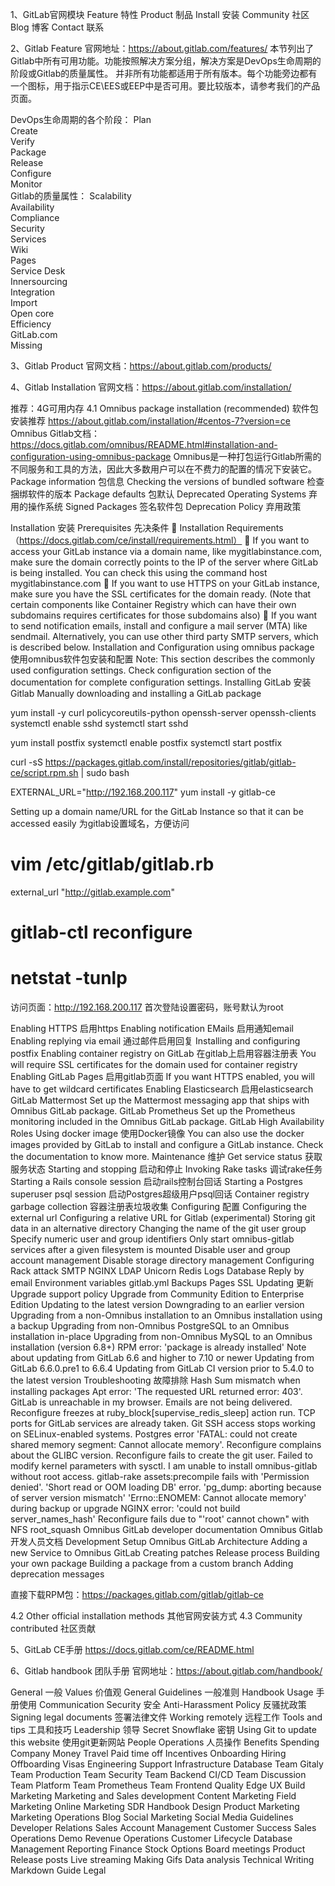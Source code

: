 
1、GitLab官网模块
Feature	特性
Product	制品
Install	安装
Community	社区
Blog	博客
Contact	联系

2、Gitlab Feature
官网地址：https://about.gitlab.com/features/
本节列出了Gitlab中所有可用功能。功能按照解决方案分组，解决方案是DevOps生命周期的阶段或Gitlab的质量属性。
并非所有功能都适用于所有版本。每个功能旁边都有一个图标，用于指示CE\EES或EEP中是否可用。要比较版本，请参考我们的产品页面。

DevOps生命周期的各个阶段：
Plan    
Create   
Verify   
Package    
Release   
Configure    
Monitor   
Gitlab的质量属性：
Scalability    
Availability    
Compliance    
Security    
Services    
Wiki    
Pages    
Service Desk    
Innersourcing    
Integration    
Import    
Open core    
Efficiency    
GitLab.com    
Missing   

3、Gitlab Product 
官网文档：https://about.gitlab.com/products/

4、Gitlab Installation
官网文档：https://about.gitlab.com/installation/

推荐：4G可用内存
4.1 Omnibus package installation (recommended) 软件包安装推荐
https://about.gitlab.com/installation/#centos-7?version=ce
Omnibus Gitlab文档：https://docs.gitlab.com/omnibus/README.html#installation-and-configuration-using-omnibus-package
Omnibus是一种打包运行Gitlab所需的不同服务和工具的方法，因此大多数用户可以在不费力的配置的情况下安装它。
Package information	 包信息
Checking the versions of bundled software	检查捆绑软件的版本
Package defaults	包默认
Deprecated Operating Systems	弃用的操作系统
Signed Packages	签名软件包
Deprecation Policy	弃用政策

Installation 	安装
Prerequisites 先决条件
	Installation Requirements（https://docs.gitlab.com/ce/install/requirements.html）
	If you want to access your GitLab instance via a domain name, like mygitlabinstance.com, make sure the domain correctly points to the IP of the server where GitLab is being installed. You can check this using the command host mygitlabinstance.com
	If you want to use HTTPS on your GitLab instance, make sure you have the SSL certificates for the domain ready. (Note that certain components like Container Registry which can have their own subdomains requires certificates for those subdomains also)
	If you want to send notification emails, install and configure a mail server (MTA) like sendmail. Alternatively, you can use other third party SMTP servers, which is described below.
Installation and Configuration using omnibus package 使用omnibus软件包安装和配置
Note: This section describes the commonly used configuration settings. Check configuration section of the documentation for complete configuration settings.
Installing GitLab	安装Gitlab
Manually downloading and installing a GitLab package

yum install -y curl policycoreutils-python openssh-server openssh-clients
systemctl enable sshd
systemctl start sshd

yum install postfix
systemctl enable postfix
systemctl start postfix

curl -sS https://packages.gitlab.com/install/repositories/gitlab/gitlab-ce/script.rpm.sh | sudo bash

EXTERNAL_URL="http://192.168.200.117" yum install -y gitlab-ce

Setting up a domain name/URL for the GitLab Instance so that it can be accessed easily		为gitlab设置域名，方便访问
# vim /etc/gitlab/gitlab.rb
external_url "http://gitlab.example.com"
# gitlab-ctl reconfigure
# netstat -tunlp
访问页面：http://192.168.200.117
首次登陆设置密码，账号默认为root

Enabling HTTPS	启用https
Enabling notification EMails	启用通知email
Enabling replying via email	通过邮件启用回复
Installing and configuring postfix
Enabling container registry on GitLab	在gitlab上启用容器注册表
You will require SSL certificates for the domain used for container registry
Enabling GitLab Pages	启用gitlab页面
If you want HTTPS enabled, you will have to get wildcard certificates
Enabling Elasticsearch	启用elasticsearch
GitLab Mattermost Set up the Mattermost messaging app that ships with Omnibus GitLab package.
GitLab Prometheus Set up the Prometheus monitoring included in the Omnibus GitLab package.
GitLab High Availability Roles
Using docker image 使用Docker镜像
You can also use the docker images provided by GitLab to install and configure a GitLab instance. Check the documentation to know more.
Maintenance 	维护
Get service status	获取服务状态
Starting and stopping	启动和停止
Invoking Rake tasks	调试rake任务
Starting a Rails console session	启动rails控制台回话
Starting a Postgres superuser psql session	启动Postgres超级用户psql回话
Container registry garbage collection	容器注册表垃圾收集
Configuring 	配置
Configuring the external url
Configuring a relative URL for Gitlab (experimental)
Storing git data in an alternative directory
Changing the name of the git user group
Specify numeric user and group identifiers
Only start omnibus-gitlab services after a given filesystem is mounted
Disable user and group account management
Disable storage directory management
Configuring Rack attack
SMTP
NGINX
LDAP
Unicorn
Redis
Logs
Database
Reply by email
Environment variables
gitlab.yml
Backups
Pages
SSL
Updating 	更新
Upgrade support policy
Upgrade from Community Edition to Enterprise Edition
Updating to the latest version
Downgrading to an earlier version
Upgrading from a non-Omnibus installation to an Omnibus installation using a backup
Upgrading from non-Omnibus PostgreSQL to an Omnibus installation in-place
Upgrading from non-Omnibus MySQL to an Omnibus installation (version 6.8+)
RPM error: 'package is already installed'
Note about updating from GitLab 6.6 and higher to 7.10 or newer
Updating from GitLab 6.6.0.pre1 to 6.6.4
Updating from GitLab CI version prior to 5.4.0 to the latest version
Troubleshooting 故障排除
Hash Sum mismatch when installing packages
Apt error: 'The requested URL returned error: 403'.
GitLab is unreachable in my browser.
Emails are not being delivered.
Reconfigure freezes at ruby_block[supervise_redis_sleep] action run.
TCP ports for GitLab services are already taken.
Git SSH access stops working on SELinux-enabled systems.
Postgres error 'FATAL: could not create shared memory segment: Cannot allocate memory'.
Reconfigure complains about the GLIBC version.
Reconfigure fails to create the git user.
Failed to modify kernel parameters with sysctl.
I am unable to install omnibus-gitlab without root access.
gitlab-rake assets:precompile fails with 'Permission denied'.
'Short read or OOM loading DB' error.
'pg_dump: aborting because of server version mismatch'
'Errno::ENOMEM: Cannot allocate memory' during backup or upgrade
NGINX error: 'could not build server_names_hash'
Reconfigure fails due to "'root' cannot chown" with NFS root_squash
Omnibus GitLab developer documentation 	Omnibus Gitlab开发人员文档
Development Setup
Omnibus GitLab Architecture
Adding a new Service to Omnibus GitLab
Creating patches
Release process
Building your own package
Building a package from a custom branch
Adding deprecation messages


直接下载RPM包：https://packages.gitlab.com/gitlab/gitlab-ce

4.2 Other official installation methods	其他官网安装方式
4.3 Community contributed 社区贡献

5、GitLab CE手册
https://docs.gitlab.com/ce/README.html

6、Gitlab handbook	团队手册
官网地址：https://about.gitlab.com/handbook/

General	一般
Values	价值观
General Guidelines	一般准则
Handbook Usage	手册使用
Communication
Security	安全
Anti-Harassment Policy	反骚扰政策
Signing legal documents 签署法律文件
Working remotely	远程工作
Tools and tips	工具和技巧
Leadership	领导
Secret Snowflake	密钥
Using Git to update this website	使用git更新网站
People Operations	人员操作
Benefits
Spending Company Money
Travel
Paid time off
Incentives
Onboarding
Hiring
Offboarding
Visas
Engineering
Support
Infrastructure
Database Team
Gitaly Team
Production Team
Security Team
Backend
CI/CD Team
Discussion Team
Platform Team
Prometheus Team
Frontend
Quality
Edge
UX
Build
Marketing
Marketing and Sales development
Content Marketing
Field Marketing
Online Marketing
SDR Handbook
Design
Product Marketing
Marketing Operations
Blog
Social Marketing
Social Media Guidelines
Developer Relations
Sales
Account Management
Customer Success
Sales Operations
Demo
Revenue Operations
Customer Lifecycle
Database Management
Reporting
Finance
Stock Options
Board meetings
Product
Release posts
Live streaming
Making Gifs
Data analysis
Technical Writing
Markdown Guide
Legal
